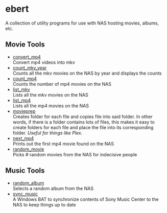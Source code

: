# ebert
A collection of utility programs for use with NAS hosting movies, albums, etc.

## Movie Tools

- [convert_mp4](convert_mp4.py)  
  Convert mp4 videos into mkv
- [count_mkv_year](count_mkv_year.py)  
  Counts all the mkv movies on the NAS by year and displays the counts
- [count_mp4](count_mp4.py)  
  Counts the number of mp4 movies on the NAS
- [list_mkv](list_mkv.py)  
  Lists all the mkv movies on the NAS
- [list_mp4](list_mp4.py)  
  Lists all the mp4 movies on the NAS
- [movieprep](movieprep.py)  
  Creates folder for each file and copies file into said folder. In other words, if there is a
  folder contains lots of files, this makes it easy to create folders for each file and place
  the file into its corresponding folder. _Useful for things like Plex._
- [next_mp4](next_mp4.py)  
  Prints out the first mp4 movie found on the NAS
- [random_movie](random_movie.py)  
  Picks # random movies from the NAS for indecisive people

## Music Tools

- [random_album](random_album.py)  
  Selects a random album from the NAS
- [sync_music](sync_music.bat)  
  A Windows BAT to synchronize contents of Sony Music Center to the NAS to keep things up to date
